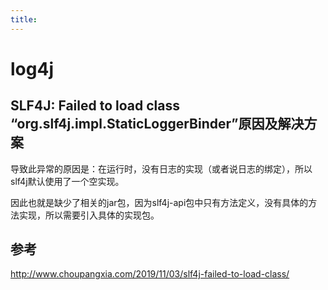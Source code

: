 ```yaml
---
title:
---
```

# log4j 

## SLF4J: Failed to load class “org.slf4j.impl.StaticLoggerBinder”原因及解决方案

导致此异常的原因是：在运行时，没有日志的实现（或者说日志的绑定），所以slf4j默认使用了一个空实现。

因此也就是缺少了相关的jar包，因为slf4j-api包中只有方法定义，没有具体的方法实现，所以需要引入具体的实现包。



## 参考

http://www.choupangxia.com/2019/11/03/slf4j-failed-to-load-class/